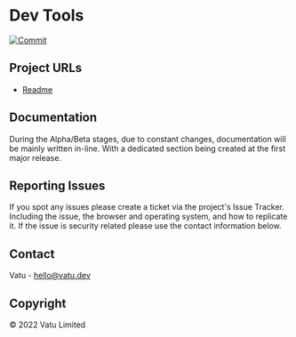 # Dev Tools

[![Commit](https://github.com/vatu-team/dev-tools/actions/workflows/commit.yml/badge.svg)](https://github.com/vatu-team/dev-tools/actions/workflows/commit.yml)

## Project URLs

- [Readme](https://github.com/vatu-team/dev-tools/blob/main/readme.md)

## Documentation

During the Alpha/Beta stages, due to constant changes, documentation will be mainly written in-line. With a dedicated section being created at the first major release.

## Reporting Issues

If you spot any issues please create a ticket via the project's Issue Tracker. Including the issue, the browser and operating system, and how to replicate it. If the issue is security related please use the contact information below.

## Contact

Vatu - [hello@vatu.dev](hello@vatu.dev)

## Copyright

© 2022 Vatu Limited
